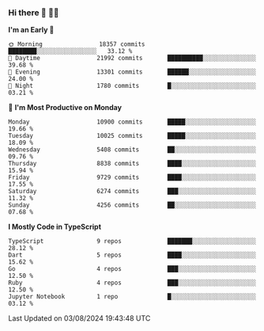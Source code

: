 ### Hi there 👋 🧑‍💻



<!--START_SECTION:waka-->
**I'm an Early 🐤** 

```text
🌞 Morning                18357 commits       ████████░░░░░░░░░░░░░░░░░   33.12 % 
🌆 Daytime                21992 commits       ██████████░░░░░░░░░░░░░░░   39.68 % 
🌃 Evening                13301 commits       ██████░░░░░░░░░░░░░░░░░░░   24.00 % 
🌙 Night                  1780 commits        █░░░░░░░░░░░░░░░░░░░░░░░░   03.21 % 
```
📅 **I'm Most Productive on Monday** 

```text
Monday                   10900 commits       █████░░░░░░░░░░░░░░░░░░░░   19.66 % 
Tuesday                  10025 commits       █████░░░░░░░░░░░░░░░░░░░░   18.09 % 
Wednesday                5408 commits        ██░░░░░░░░░░░░░░░░░░░░░░░   09.76 % 
Thursday                 8838 commits        ████░░░░░░░░░░░░░░░░░░░░░   15.94 % 
Friday                   9729 commits        ████░░░░░░░░░░░░░░░░░░░░░   17.55 % 
Saturday                 6274 commits        ███░░░░░░░░░░░░░░░░░░░░░░   11.32 % 
Sunday                   4256 commits        ██░░░░░░░░░░░░░░░░░░░░░░░   07.68 % 
```


**I Mostly Code in TypeScript** 

```text
TypeScript               9 repos             ███████░░░░░░░░░░░░░░░░░░   28.12 % 
Dart                     5 repos             ████░░░░░░░░░░░░░░░░░░░░░   15.62 % 
Go                       4 repos             ███░░░░░░░░░░░░░░░░░░░░░░   12.50 % 
Ruby                     4 repos             ███░░░░░░░░░░░░░░░░░░░░░░   12.50 % 
Jupyter Notebook         1 repo              █░░░░░░░░░░░░░░░░░░░░░░░░   03.12 % 
```




 Last Updated on 03/08/2024 19:43:48 UTC
<!--END_SECTION:waka-->


